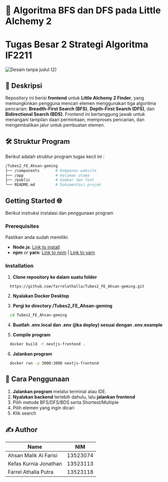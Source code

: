 # 🧪 Algoritma BFS dan DFS pada Little Alchemy 2
# Tugas Besar 2 Strategi Algoritma IF2211

![Desain tanpa judul (2)](https://github.com/user-attachments/assets/9083415c-4e4d-40bb-9dde-8ca4ebbc9138)


## 📌 Deskripsi  
Repository ini berisi **frontend** untuk **Little Alchemy 2 Finder**, yang memungkinkan pengguna mencari elemen menggunakan tiga algoritma pencarian: **Breadth-First Search (BFS)**, **Depth-First Search (DFS)**, dan **Bidirectional Search (BDS)**. Frontend ini bertanggung jawab untuk menangani tampilan daari permintaan, memproses pencarian, dan mengembalikan jalur untuk pembuatan elemen.

## 🛠 Struktur Program
Berikut adalah struktur program tugas kecil ini :
```sh
/Tubes2_FE_Ahsan-geming
├── /components       # Komponen website
├── /app              # Halaman utama
├── /public           # Gambar dan font
└── README.md         # Dokumentasi projek
```

## Getting Started 🌐
Berikut instruksi instalasi dan penggunaan program

### Prerequisites

Pastikan anda sudah memiliki:
- **Node.js**: [Link to install](https://nodejs.org/)
- **npm** or **yarn**: [Link to npm](https://www.npmjs.com/get-npm) | [Link to yarn](https://classic.yarnpkg.com/en/docs/install/)

### Installation
1. **Clone repository ke dalam suatu folder**

```bash
  https://github.com/farrelathalla/Tubes2_FE_Ahsan-geming.git
```

2. **Nyalakan Docker Desktop**

3. **Pergi ke directory /Tubes2_FE_Ahsan-geming**

```bash
  cd Tubes2_FE_Ahsan-geming
```

4. **Buatlah .env.local dan .env (jika deploy) sesuai dengan .env.example**

5. **Compile program**

```bash
  docker build -t nextjs-frontend .
```

6. **Jalankan program**

```bash
  docker run -p 3000:3000 nextjs-frontend
```

## **📌 Cara Penggunaan**

1. **Jalankan program** melalui terminal atau IDE.
2. **Nyalakan backend** terlebih dahulu, lalu **jalankan frontend**
3. Pilih metode BFS/DFS/BDS serta Shortest/Multiple
4. Pilih elemen yang ingin dicari
5. Klik search

## **✍️ Author**
| Name                              | NIM        |
|-----------------------------------|------------|
| Ahsan Malik Al Farisi             | 13523074   |
| Kefas Kurnia Jonathan             | 13523113   |
| Farrel Athalla Putra              | 13523118   |
